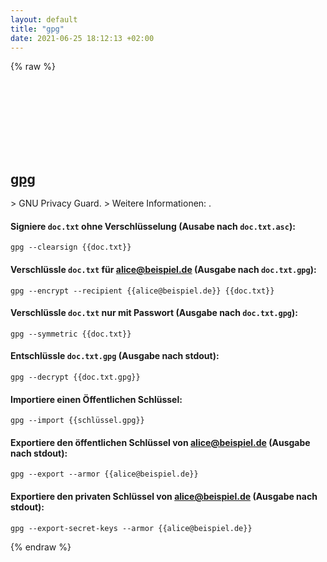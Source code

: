 ```yaml
---
layout: default
title: "gpg"
date: 2021-06-25 18:12:13 +02:00
---
```

{% raw %}
<h2 id="gpg">
  <a href="/de/common/gpg.html">gpg</a> <a href="#gpg"><svg class="icon">
    <use href="/assets/images/unicode_sprite.svg#link" />
  </svg></a>
</h2>
> GNU Privacy Guard.
> Weitere Informationen: <https://gnupg.org>.

#### Signiere `doc.txt` ohne Verschlüsselung (Ausabe nach `doc.txt.asc`):
```shell
gpg --clearsign {{doc.txt}}
```
#### Verschlüssle `doc.txt` für alice@beispiel.de (Ausgabe nach `doc.txt.gpg`):
```shell
gpg --encrypt --recipient {{alice@beispiel.de}} {{doc.txt}}
```
#### Verschlüssle `doc.txt` nur mit Passwort (Ausgabe nach `doc.txt.gpg`):
```shell
gpg --symmetric {{doc.txt}}
```
#### Entschlüssle `doc.txt.gpg` (Ausgabe nach stdout):
```shell
gpg --decrypt {{doc.txt.gpg}}
```
#### Importiere einen Öffentlichen Schlüssel:
```shell
gpg --import {{schlüssel.gpg}}
```
#### Exportiere den öffentlichen Schlüssel von alice@beispiel.de (Ausgabe nach stdout):
```shell
gpg --export --armor {{alice@beispiel.de}}
```
#### Exportiere den privaten Schlüssel von alice@beispiel.de (Ausgabe nach stdout):
```shell
gpg --export-secret-keys --armor {{alice@beispiel.de}}
```
{% endraw %}